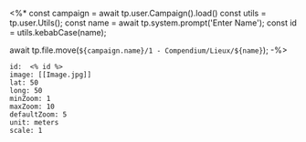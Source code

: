 <%*
const campaign = await tp.user.Campaign().load()
const utils = tp.user.Utils();
const name = await tp.system.prompt('Enter Name');
const id = utils.kebabCase(name);

await tp.file.move(`${campaign.name}/1 - Compendium/Lieux/${name}`);
-%>

```leaflet
id:  <% id %>
image: [[Image.jpg]]
lat: 50
long: 50
minZoom: 1
maxZoom: 10
defaultZoom: 5
unit: meters
scale: 1
```